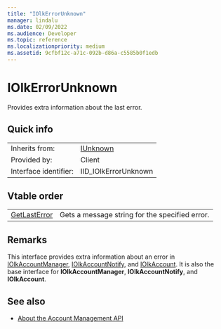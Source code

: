 ```yaml
---
title: "IOlkErrorUnknown"
manager: lindalu
ms.date: 02/09/2022
ms.audience: Developer
ms.topic: reference
ms.localizationpriority: medium
ms.assetid: 9cfbf12c-a71c-092b-d86a-c5585b0f1edb
---
```


# IOlkErrorUnknown

Provides extra information about the last error.
  
## Quick info

|||
|:-----|:-----|
|Inherits from:   |[IUnknown](/windows/desktop/api/unknwn/nn-unknwn-iunknown.md) |
|Provided by:   |Client  |
|Interface identifier:   |IID_IOlkErrorUnknown  |
   
## Vtable order

|||
|:-----|:-----|
|[GetLastError](iolkerrorunknown-getlasterror.md) <br/> |Gets a message string for the specified error. |
   
## Remarks

This interface provides extra information about an error in [IOlkAccountManager](iolkaccountmanager.md), [IOlkAccountNotify](iolkaccountnotify.md), and [IOlkAccount](iolkaccount.md). It is also the base interface for **IOlkAccountManager**, **IOlkAccountNotify**, and **IOlkAccount**. 
  
## See also

- [About the Account Management API](about-the-account-management-api.md)
